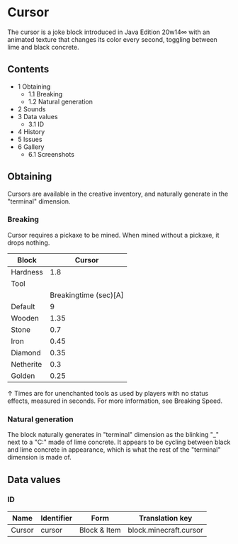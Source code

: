 # Cursor
The cursor is a joke block introduced in Java Edition 20w14∞ with an animated texture that changes its color every second, toggling between lime and black concrete.

## Contents
- 1 Obtaining
	- 1.1 Breaking
	- 1.2 Natural generation
- 2 Sounds
- 3 Data values
	- 3.1 ID
- 4 History
- 5 Issues
- 6 Gallery
	- 6.1 Screenshots

## Obtaining
Cursors are available in the creative inventory, and naturally generate in the "terminal" dimension.

### Breaking
Cursor requires a pickaxe to be mined. When mined without a pickaxe, it drops nothing.

| Block     | Cursor                |
|-----------|-----------------------|
| Hardness  | 1.8                   |
| Tool      |                       |
|           | Breakingtime (sec)[A] |
| Default   | 9                     |
| Wooden    | 1.35                  |
| Stone     | 0.7                   |
| Iron      | 0.45                  |
| Diamond   | 0.35                  |
| Netherite | 0.3                   |
| Golden    | 0.25                  |


↑ Times are for unenchanted tools as used by players with no status effects, measured in seconds. For more information, see Breaking Speed.


### Natural generation
The block naturally generates in "terminal" dimension as the blinking "_" next to a "C:\" made of lime concrete. It appears to be cycling between black and lime concrete in appearance, which is what the rest of the "terminal" dimension is made of.

## Data values
### ID
| Name   | Identifier | Form         | Translation key        |
|--------|------------|--------------|------------------------|
| Cursor | cursor     | Block & Item | block.minecraft.cursor |


